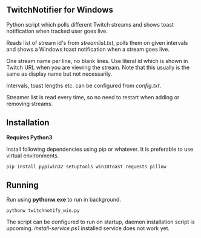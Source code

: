 ## TwitchNotifier for Windows
Python script which polls different Twitch streams and shows toast notification when tracked user goes live.

Reads list of stream id's from *streamlist.txt*, polls them on given intervals and shows a Windows toast notification when a stream goes live.

One stream name per line, no blank lines. Use literal id which is shown in Twitch URL when you are viewing the stream. Note that this usually is the same as display name but not necessarily.

Intervals, toast lengths etc. can be configured from *config.txt*.

Streamer list is read every time, so no need to restart when adding or removing streams.

## Installation
**Requires Python3**

Install following dependencies using pip or whatever. It is preferable to use virtual environments.
```
pip install pypiwin32 setuptools win10toast requests pillow
```

## Running
Run using **pythonw.exe** to run in background.

```
pythonw twitchnotify_win.py
```

The script can be configured to run on startup, daemon installation script is upcoming. *install-service.ps1* installed service does not work yet.